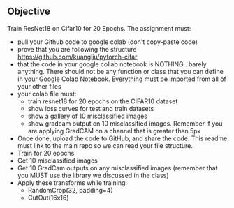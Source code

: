 Objective
---------

Train ResNet18 on Cifar10 for 20 Epochs. The assignment must:
- pull your Github code to google colab (don't copy-paste code)
- prove that you are following the structure https://github.com/kuangliu/pytorch-cifar 
- that the code in your google collab notebook is NOTHING.. barely anything. There should not be any function or class that you can define in your Google Colab Notebook. Everything must be imported from all of your other files
- your colab file must:
  - train resnet18 for 20 epochs on the CIFAR10 dataset
  - show loss curves for test and train datasets
  - show a gallery of 10 misclassified images
  - show gradcam output on 10 misclassified images. Remember if you are applying GradCAM on a channel that is greater than 5px
- Once done, upload the code to GitHub, and share the code. This readme must link to the main repo so we can read your file structure. 
- Train for 20 epochs
- Get 10 misclassified images
- Get 10 GradCam outputs on any misclassified images (remember that you MUST use the library we discussed in the class)
- Apply these transforms while training:
  - RandomCrop(32, padding=4)
  - CutOut(16x16)
